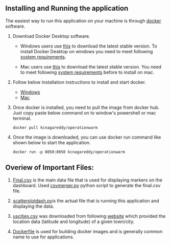 ## Installing and Running the application

The easiest way to run this application on your machine is through [docker](https://www.docker.com/) software.

1. Download Docker Desktop software.

    - Windows users use [this](https://download.docker.com/win/stable/Docker%20Desktop%20Installer.exe) to download the latest stable version. To install Docker Desktop on windows you need to meet following [system requirements](https://docs.docker.com/docker-for-windows/install/#system-requirements).
    
    - Mac users use [this](https://download.docker.com/mac/stable/Docker.dmg) to download the latest stable version. You need to meet following [system requirements](https://docs.docker.com/docker-for-windows/install/#system-requirements) before to install on mac.

2. Follow below installation instructions to install and start docker.

   - [Windows](https://docs.docker.com/docker-for-mac/install/#install-and-run-docker-desktop-on-mac)
   - [Mac](https://docs.docker.com/docker-for-mac/install/#install-and-run-docker-desktop-on-mac)
   
3. Once docker is installed, you need to pull the image from docker hub. Just copy paste below
   command on to window's powershell or mac terminal.
   
   `docker pull kcnagareddy/operationwarm`
   
4. Once the image is downloaded, you can use docker run command like shown below to start the application.

   `docker run -p 8050:8050 kcnagareddy/operationwarm`


## Overiew of Important Files:

1. [Final.csv](https://github.com/telecomwireless/operationwarm/blob/master/resources/final.csv) is the main data file that is used for displaying markers on the dashboard. Used [csvmerger.py](https://github.com/telecomwireless/operationwarm/blob/master/operationwarm/utility/csvmerger.py) python script to generate the final.csv file.

2. [scatterplotdash.py](https://github.com/telecomwireless/operationwarm/blob/master/scatterplotdash.py)is the actual file that is running this application and displaying the data.

3) [uscities.csv](https://github.com/telecomwireless/operationwarm/blob/master/resources/uscities.csv) was downloaded from following [website](https://simplemaps.com/data/us-cities) which provided the location data (latitude and longitude) of a given town/city.

4) [Dockerfile](https://github.com/telecomwireless/operationwarm/blob/master/Dockerfile) is used for building docker images and is generally common name to use for applications.
